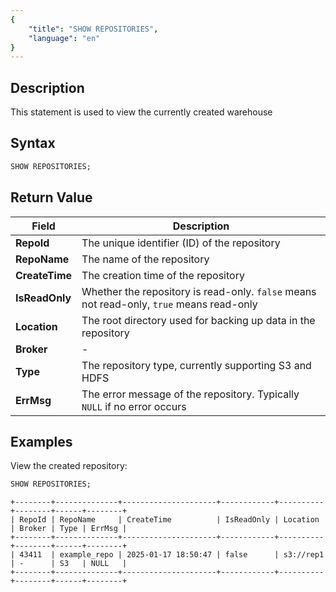 ```yaml
---
{
    "title": "SHOW REPOSITORIES",
    "language": "en"
}
---
```


## Description

This statement is used to view the currently created warehouse

## Syntax

```sql
SHOW REPOSITORIES;
```

## Return Value

| Field           | Description                              |
|-----------------|------------------------------------------|
| **RepoId**      | The unique identifier (ID) of the repository |
| **RepoName**    | The name of the repository               |
| **CreateTime**  | The creation time of the repository      |
| **IsReadOnly**  | Whether the repository is read-only. `false` means not read-only, `true` means read-only |
| **Location**    | The root directory used for backing up data in the repository |
| **Broker**      | -                                        |
| **Type**        | The repository type, currently supporting S3 and HDFS |
| **ErrMsg**      | The error message of the repository. Typically `NULL` if no error occurs |


## Examples

View the created repository:

```sql
SHOW REPOSITORIES;
```
```text
+--------+--------------+---------------------+------------+----------+--------+------+--------+
| RepoId | RepoName     | CreateTime          | IsReadOnly | Location | Broker | Type | ErrMsg |
+--------+--------------+---------------------+------------+----------+--------+------+--------+
| 43411  | example_repo | 2025-01-17 18:50:47 | false      | s3://rep1  | -      | S3   | NULL   |
+--------+--------------+---------------------+------------+----------+--------+------+--------+
```

